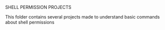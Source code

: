SHELL PERMISSION PROJECTS

This folder contains several projects made to understand basic commands about shell permissions
